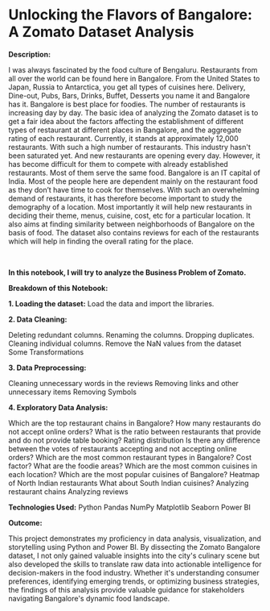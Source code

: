 # Unlocking the Flavors of Bangalore: A Zomato Dataset Analysis
 

**Description:**
 

I was always fascinated by the food culture of Bengaluru. Restaurants from all over the world can be found here in Bangalore. From the United States to Japan, Russia to Antarctica, you get all types of cuisines here. Delivery, Dine-out, Pubs, Bars, Drinks, Buffet, Desserts you name it and Bangalore has it. Bangalore is best place for foodies. The number of restaurants is increasing day by day. The basic idea of analyzing the Zomato dataset is to get a fair idea about the factors affecting the establishment of different types of restaurant at different places in Bangalore, and the aggregate rating of each restaurant. Currently, it stands at approximately 12,000 restaurants. With such a high number of restaurants. This industry hasn't been saturated yet. And new restaurants are opening every day. However, it has become difficult for them to compete with already established restaurants. Most of them serve the same food. Bangalore is an IT capital of India. Most of the people here are dependent mainly on the restaurant food as they don’t have time to cook for themselves. With such an overwhelming demand of restaurants, it has therefore become important to study the demography of a location. Most importantly it will help new restaurants in deciding their theme, menus, cuisine, cost, etc for a particular location. It also aims at finding similarity between neighborhoods of Bangalore on the basis of food. The dataset also contains reviews for each of the restaurants which will help in finding the overall rating for the place.

​

**In this notebook, I will try to analyze the Business Problem of Zomato.**

 

**Breakdown of this Notebook:**
 

**1. Loading the dataset:** Load the data and import the libraries.

**2. Data Cleaning:**

Deleting redundant columns.
Renaming the columns.
Dropping duplicates.
Cleaning individual columns.
Remove the NaN values from the dataset
Some Transformations

**3. Data Preprocessing:**

Cleaning unnecessary words in the reviews
Removing links and other unnecessary items
Removing Symbols

**4. Exploratory Data Analysis:**

Which are the top restaurant chains in Bangalore?
How many restaurants do not accept online orders?
What is the ratio between restaurants that provide and do not provide table booking?
Rating distribution
Is there any difference between the votes of restaurants accepting and not accepting online orders?
Which are the most common restaurant types in Bangalore?
Cost factor?
What are the foodie areas?
Which are the most common cuisines in each location?
Which are the most popular cuisines of Bangalore?
Heatmap of North Indian restaurants
What about South Indian cuisines?
Analyzing restaurant chains
Analyzing reviews
 
 

**Technologies Used:**
Python
Pandas
NumPy
Matplotlib
Seaborn
Power BI
 
**Outcome:**
 
This project demonstrates my proficiency in data analysis, visualization, and storytelling using Python and Power BI. By dissecting the Zomato Bangalore dataset, I not only gained valuable insights into the city's culinary scene but also developed the skills to translate raw data into actionable intelligence for decision-makers in the food industry. Whether it's understanding consumer preferences, identifying emerging trends, or optimizing business strategies, the findings of this analysis provide valuable guidance for stakeholders navigating Bangalore's dynamic food landscape.
